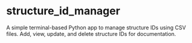 # structure_id_manager
A simple terminal-based Python app to manage structure IDs using CSV files. Add, view, update, and delete structure IDs for documentation.
